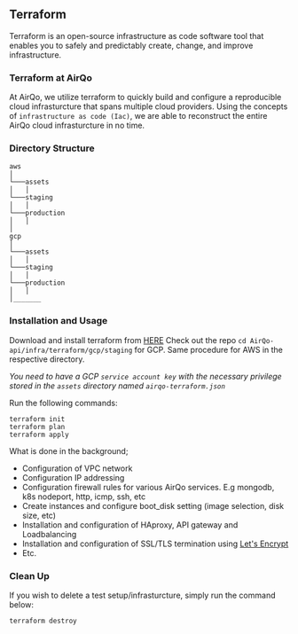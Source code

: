 ## Terraform
Terraform is an open-source infrastructure as code software tool that enables you to safely and predictably create, change, and improve infrastructure.
### Terraform at AirQo
At AirQo, we utilize terraform to quickly build and configure a reproducible cloud infrasturcture that spans multiple cloud providers. Using the concepts of `infrastructure as code (Iac)`, we are able to reconstruct the entire AirQo cloud infrasturcture in no time.

### Directory Structure
```
aws
│
└───assets
│   │
└───staging 
│   │
└───production
│   │
│   
gcp
│
└───assets
│   │
└───staging 
│   │
└───production
│   │
│_______  
```
### Installation and Usage 
Download and install terraform from [HERE](https://www.terraform.io/downloads.html)
Check out the repo `cd AirQo-api/infra/terraform/gcp/staging` for GCP. Same procedure for AWS in the respective directory.

*You need to have a GCP `service account key` with the necessary privilege stored in the `assets` directory named `airqo-terraform.json`*

Run the following commands:
```
terraform init
terraform plan
terraform apply
```
What is done in the background; 
- Configuration of VPC network
- Configuration IP addressing
- Configuration firewall rules for various AirQo services. E.g mongodb, k8s nodeport, http, icmp, ssh, etc
- Create instances and configure boot_disk setting (image selection, disk size, etc)
- Installation and configuration of HAproxy, API gateway and Loadbalancing 
- Installation and configuration of SSL/TLS termination using [Let's Encrypt](https://letsencrypt.org/)
- Etc.

### Clean Up
If you wish to delete a test setup/infrasturcture, simply run the command below:
```
terraform destroy
```

